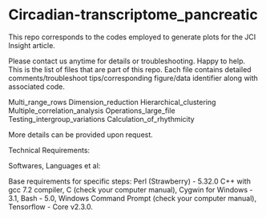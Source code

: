 # Circadian-transcriptome_pancreatic
This repo corresponds to the codes employed to generate plots for the JCI Insight article.

Please contact us anytime for details or troubleshooting. Happy to help.
This is the list of files that are part of this repo. Each file contains detailed comments/troubleshoot tips/corresponding figure/data identifier along with associated code.

Multi_range_rows
Dimension_reduction
Hierarchical_clustering
Multiple_correlation_analysis
Operations_large_file
Testing_intergroup_variations
Calculation_of_rhythmicity

More details can be provided upon request.

Technical Requirements:

Softwares, Languages et al:

Base requirements for specific steps: Perl (Strawberry) - 5.32.0 C++ with gcc 7.2 compiler, C (check your computer manual), Cygwin for Windows - 3.1, Bash - 5.0, Windows Command Prompt (check your computer manual), Tensorflow - Core v2.3.0.
